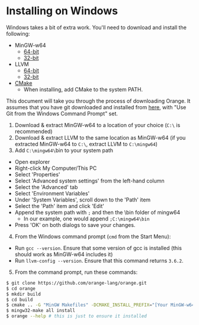 # Installing on Windows

Windows takes a bit of extra work. You'll need to download and install the following:
  - MinGW-w64
	- [64-bit](http://downloads.sourceforge.net/mingw-w64/x86_64-5.1.0-release-posix-seh-rt_v4-rev0.7z)
	- [32-bit](http://downloads.sourceforge.net/mingw-w64/i686-5.1.0-release-posix-dwarf-rt_v4-rev0.7z)
  - LLVM
	- [64-bit](https://github.com/rfratto/llvm/releases/download/v3.6.2/llvm-win-mingw64-posix-seh.zip)
	- [32-bit](https://github.com/rfratto/llvm/releases/download/v3.6.2/llvm-win-mingw32-posix-dwarf.zip)
  - [CMake](http://www.cmake.org/download/)
    - When installing, add CMake to the system PATH.

This document will take you through the process of downloading Orange. It
assumes that you have git downloaded and installed from
[here](https://msysgit.github.io), with "Use Git from the Windows Command
Prompt" set.

1. Download & extract MinGW-w64 to a location of your choice (`C:\` is recommended)
2. Download & extract LLVM to the same location as MinGW-w64 (if you extracted MinGW-w64 to `C:\`, extract LLVM to `C:\mingw64`)
3. Add `C:\mingw64\`bin to your system path
  - Open explorer
  - Right-click My Computer/This PC
  - Select 'Properties'
  - Select 'Advanced system settings' from the left-hand column
  - Select the 'Advanced' tab
  - Select 'Environment Variables'
  - Under 'System Variables', scroll down to the 'Path' item
  - Select the 'Path' item and click 'Edit'
  - Append the system path with `;` and then the \bin folder of mingw64
  	- In our example, one would append `;C:\mingw64\bin`
  - Press 'OK' on both dialogs to save your changes.
4. From the Windows command prompt (`cmd` from the Start Menu):
  - Run `gcc --version`. Ensure that some version of gcc is installed (this should work as MinGW-w64 includes it)
  - Run `llvm-config --version`. Ensure that this command returns `3.6.2`. 
5. From the command prompt, run these commands:

```sh
$ git clone https://github.com/orange-lang/orange.git
$ cd orange
$ mkdir build
$ cd build
$ cmake .. -G "MinGW Makefiles" -DCMAKE_INSTALL_PREFIX="[Your MinGW-w64 path, e.g. C:\mingw64]"
$ mingw32-make all install
$ orange --help # this is just to ensure it installed
```